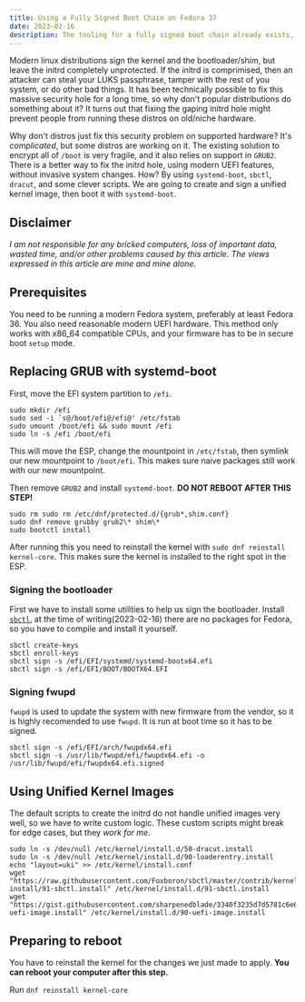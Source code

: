 ```yaml
---
title: Using a Fully Signed Boot Chain on Fedora 37
date: 2023-02-16
description: The tooling for a fully signed boot chain already exists, how do we use it?
---
```


Modern linux distributions sign the kernel and the bootloader/shim, but leave the initrd completely unprotected. If the initrd is comprimised, then an attacker can steal your LUKS passphrase, tamper with the rest of you system, or do other bad things. It has been technically possible to fix this massive security hole for a long time, so why don't popular distributions do something about it? It turns out that fixing the gaping initrd hole might prevent people from running these distros on old/niche hardware.

Why don't distros just fix this security problem on supported hardware? It's *complicated*, but some distros are working on it. The existing solution to encrypt all of `/boot` is very fragile, and it also relies on support in `GRUB2`. There is a better way to fix the initrd hole, using modern UEFI features, without invasive system changes. How? By using `systemd-boot`, `sbctl`, `dracut`, and some clever scripts. We are going to create and sign a unified kernel image, then boot it with `systemd-boot`.

## Disclaimer

*I am not responsible for any bricked computers, loss of important data, wasted time, and/or other problems caused by this article. The views expressed in this article are mine and mine alone.*

## Prerequisites

You need to be running a modern Fedora system, preferably at least Fedora 36. You also need reasonable modern UEFI hardware. This method only works with x86_64 compatible CPUs, and your firmware has to be in secure boot `setup` mode.

## Replacing GRUB with systemd-boot

First, move the EFI system partition to `/efi`.

```
sudo mkdir /efi
sudo sed -i `s@/boot/efi@/efi@' /etc/fstab
sudo umount /boot/efi && sudo mount /efi
sudo ln -s /efi /boot/efi
```

This will move the ESP, change the mountpoint in `/etc/fstab`, then symlink our new mountpoint to `/boot/efi`. This makes sure naive packages still work with our new mountpoint.

Then remove `GRUB2` and install `systemd-boot`. **DO NOT REBOOT AFTER THIS STEP!**

```
sudo rm sudo rm /etc/dnf/protected.d/{grub*,shim.conf}
sudo dnf remove grubby grub2\* shim\*
sudo bootctl install
```

After running this you need to reinstall the kernel with `sudo dnf reinstall kernel-core`. This makes sure the kernel is installed to the right spot in the ESP.

### Signing the bootloader

First we have to install some utilities to help us sign the bootloader. Install [`sbctl`](https://github.com/Foxboron/sbctl), at the time of writing(2023-02-16) there are no packages for Fedora, so you have to compile and install it yourself.

```
sbctl create-keys
sbctl enroll-keys
sbctl sign -s /efi/EFI/systemd/systemd-bootx64.efi
sbctl sign -s /efi/EFI/BOOT/BOOTX64.EFI
```

### Signing fwupd

`fwupd` is used to update the system with new firmware from the vendor, so it is highly recomended to use `fwupd`. It is run at boot time so it has to be signed.

```
sbctl sign -s /efi/EFI/arch/fwupdx64.efi
sbctl sign -s /usr/lib/fwupd/efi/fwupdx64.efi -o /usr/lib/fwupd/efi/fwupdx64.efi.signed
```

## Using Unified Kernel Images

The default scripts to create the initrd do not handle unified images very well, so we have to write custom logic. These custom scripts might break for edge cases, but they *work for me*.

```
sudo ln -s /dev/null /etc/kernel/install.d/50-dracut.install
sudo ln -s /dev/null /etc/kernel/install.d/90-loaderentry.install
echo "layout=uki" >> /etc/kernel/install.conf
wget "https://raw.githubusercontent.com/Foxboron/sbctl/master/contrib/kernel-install/91-sbctl.install" /etc/kernel/install.d/91-sbctl.install
wget "https://gist.githubusercontent.com/sharpenedblade/3340f3235d7d5781c6e66547da7fd91f/raw/63c11f7ca8f1ad756db6439c8fab2c5e979ba83e/90-uefi-image.install" /etc/kernel/install.d/90-uefi-image.install
```

## Preparing to reboot

You have to reinstall the kernel for the changes we just made to apply. **You can reboot your computer after this step.** 

Run `dnf reinstall kernel-core`
